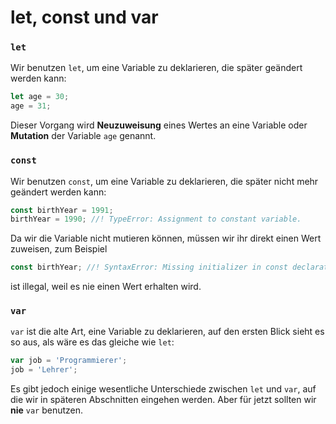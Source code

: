 # let, const und var

<show-structure depth="2" />

### `let`

Wir benutzen `let`, um eine Variable zu deklarieren, die später geändert werden kann:

```JavaScript
let age = 30;
age = 31;
```

Dieser Vorgang wird **Neuzuweisung** eines Wertes an eine Variable oder **Mutation** der Variable `age` genannt.

### `const`

Wir benutzen `const`, um eine Variable zu deklarieren, die später nicht mehr geändert werden kann:

```JavaScript
const birthYear = 1991;
birthYear = 1990; //! TypeError: Assignment to constant variable.
```

Da wir die Variable nicht mutieren können, müssen wir ihr direkt einen Wert zuweisen, zum Beispiel

```Javascript
const birthYear; //! SyntaxError: Missing initializer in const declaration
```

ist illegal, weil es nie einen Wert erhalten wird.

### `var`

`var` ist die alte Art, eine Variable zu deklarieren, auf den ersten Blick sieht es so aus, als wäre es das gleiche wie `let`:

```JavaScript
var job = 'Programmierer';
job = 'Lehrer';
```

Es gibt jedoch einige wesentliche Unterschiede zwischen `let` und `var`, auf die wir in späteren Abschnitten eingehen werden. Aber für jetzt sollten
wir **nie** `var` benutzen.
